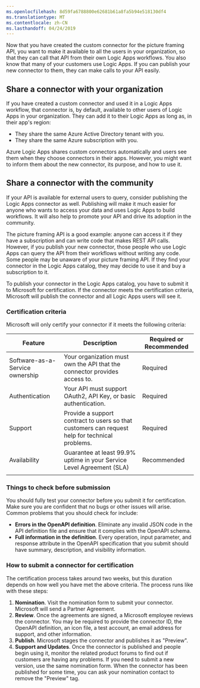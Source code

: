```yaml
---
ms.openlocfilehash: 8d59fa6788800e62681b61a8fa5b94e518130df4
ms.translationtype: MT
ms.contentlocale: zh-CN
ms.lasthandoff: 04/24/2019
---
```

Now that you have created the custom connector for the picture framing API, you want to make it available to all the users in your organization, so that they can call that API from their own Logic Apps workflows. You also know that many of your customers use Logic Apps. If you can publish your new connector to them, they can make calls to your API easily.

## <a name="share-a-connector-with-your-organization"></a>Share a connector with your organization

If you have created a custom connector and used it in a Logic Apps workflow, that connector is, by default, available to other users of Logic Apps in your organization. They can add it to their Logic Apps as long as, in their app's region:

- They share the same Azure Active Directory tenant with you.
- They share the same Azure subscription with you.

Azure Logic Apps shares custom connectors automatically and users see them when they choose connectors in their apps. However, you might want to inform them about the new connector, its purpose, and how to use it.

## <a name="share-a-connector-with-the-community"></a>Share a connector with the community

If your API is available for external users to query, consider publishing the Logic Apps connector as well. Publishing will make it much easier for anyone who wants to access your data and uses Logic Apps to build workflows. It will also help to promote your API and drive its adoption in the community.

The picture framing API is a good example: anyone can access it if they have a subscription and can write code that makes REST API calls. However, if you publish your new connector, those people who use Logic Apps can query the API from their workflows without writing any code. Some people may be unaware of your picture framing API. If they find your connector in the Logic Apps catalog, they may decide to use it and buy a subscription to it.

To publish your connector in the Logic Apps catalog, you have to submit it to Microsoft for certification. If the connector meets the certification criteria, Microsoft will publish the connector and all Logic Apps users will see it.

### <a name="certification-criteria"></a>Certification criteria

Microsoft will only certify your connector if it meets the following criteria:

| Feature | Description | Required or Recommended |
| --- | --- | --- |
| Software-as-a-Service ownership | Your organization must own the API that the connector provides access to. | Required |
| Authentication | Your API must support OAuth2, API Key, or basic authentication. | Required |
| Support | Provide a support contract to users so that customers can request help for technical problems. | Required |
| Availability | Guarantee at least 99.9% uptime in your Service Level Agreement (SLA) | Recommended |
| | | |

### <a name="things-to-check-before-submission"></a>Things to check before submission

You should fully test your connector before you submit it for certification. Make sure you are confident that no bugs or other issues will arise. Common problems that you should check for include:

- **Errors in the OpenAPI definition**. Eliminate any invalid JSON code in the API definition file and ensure that it complies with the OpenAPI schema.
- **Full information in the definition**. Every operation, input parameter, and response attribute in the OpenAPI specification that you submit should have summary, description, and visibility information.

### <a name="how-to-submit-a-connector-for-certification"></a>How to submit a connector for certification

The certification process takes around two weeks, but this duration depends on how well you have met the above criteria. The process runs like with these steps:

1. **Nomination**. Visit the nomination form to submit your connector. Microsoft will send a Partner Agreement.
1. **Review**. Once the agreements are signed, a Microsoft employee reviews the connector. You may be required to provide the connector ID, the OpenAPI definition, an icon file, a test account, an email address for support, and other information.
1. **Publish**. Microsoft stages the connector and publishes it as "Preview".
1. **Support and Updates**. Once the connector is published and people begin using it, monitor the related product forums to find out if customers are having any problems. If you need to submit a new version, use the same nomination form. When the connector has been published for some time, you can ask your nomination contact to remove the "Preview" tag.